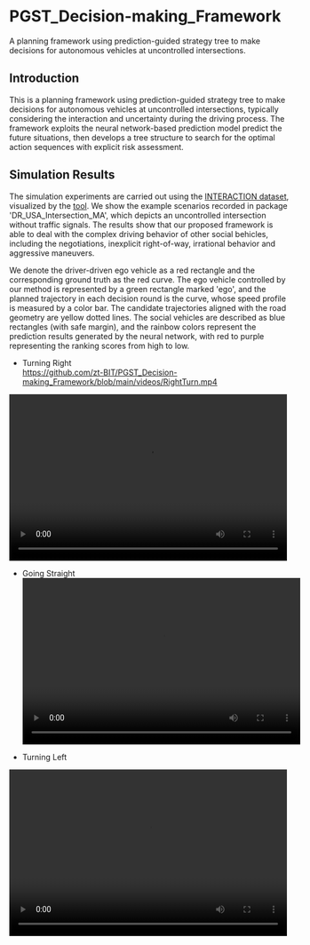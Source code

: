 # PGST_Decision-making_Framework
A planning framework using prediction-guided strategy tree to make decisions for autonomous vehicles at uncontrolled intersections.

## Introduction
This is a planning framework using prediction-guided strategy tree to make decisions for autonomous vehicles at uncontrolled intersections, typically considering the interaction and uncertainty during the driving process. The framework exploits the neural network-based prediction model predict the future situations, then develops a tree structure to search for the optimal action sequences with explicit risk assessment. 


## Simulation Results
The simulation experiments are carried out using the [INTERACTION dataset](https://interaction-dataset.com/), visualized by the [tool](https://github.com/interaction-dataset/interaction-dataset). We show the example scenarios recorded in package 'DR_USA_Intersection_MA', which depicts an uncontrolled intersection without traffic signals. The results show that our proposed framework is able to deal with the complex driving behavior of other social behicles, including the negotiations, inexplicit right-of-way, irrational behavior and aggressive maneuvers. 

We denote the driver-driven ego vehicle as a red rectangle and the corresponding ground truth as the red curve. The ego vehicle controlled by our method is represented by a green rectangle marked 'ego', and the planned trajectory in each decision round is the curve, whose speed profile is measured by a color bar. The candidate trajectories aligned with the road geometry are yellow dotted lines. The social vehicles are described as blue rectangles (with safe margin), and the rainbow colors represent the prediction results generated by the neural network, with red to purple representing the ranking scores from high to low.

* Turning Right  
https://github.com/zt-BIT/PGST_Decision-making_Framework/blob/main/videos/RightTurn.mp4

<video src="https://github.com/zt-BIT/PGST_Decision-making_Framework/blob/main/videos/RightTurn.mp4.mp4" controls="controls" width="500" height="300"></video>

* Going Straight 
<video src="https://github.com/zt-BIT/PGST_Decision-making_Framework/blob/main/videos/GoStraight.mp4" controls="controls" width="500" height="300"></video>

* Turning Left

<video src="https://github.com/zt-BIT/PGST_Decision-making_Framework/blob/main/videos/LeftTurn.mp4" controls="controls" width="500" height="300"></video>

